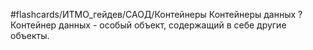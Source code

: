 #flashcards/ИТМО_гейдев/САОД/Контейнеры
Контейнеры данных
?
Контейнер данных - особый объект, содержащий в себе другие объекты.
